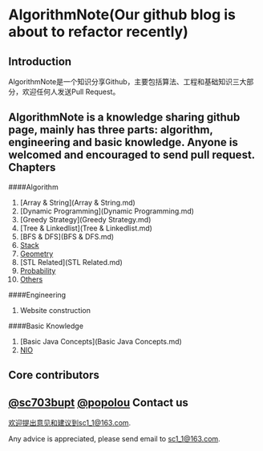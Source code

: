 AlgorithmNote(Our github blog is about to refactor recently)
=============
Introduction
------------
AlgorithmNote是一个知识分享Github，主要包括算法、工程和基础知识三大部分，欢迎任何人发送Pull Request。  

AlgorithmNote is a knowledge sharing github page, mainly has three parts: algorithm, engineering and basic knowledge.
Anyone is welcomed and encouraged to send pull request.
Chapters
------------
####Algorithm
1. [Array & String](Array & String.md)
2. [Dynamic Programming](Dynamic Programming.md)  
3. [Greedy Strategy](Greedy Strategy.md)  
4. [Tree & Linkedlist](Tree & Linkedlist.md)  
5. [BFS & DFS](BFS & DFS.md)
6. [Stack](Stack.md)
7. [Geometry](Geometry.md)
8. [STL Related](STL Related.md)  
9. [Probability](Probability.md)
10. [Others](Others.md)  

####Engineering
1. Website construction  

####Basic Knowledge
1. [Basic Java Concepts](Basic Java Concepts.md) 
2. [NIO](NIO.md)

Core contributors
------------
[@sc703bupt](https://github.com/sc703bupt)
[@popolou](https://github.com/popolou)
Contact us
------------
欢迎提出意见和建议到sc1_1@163.com.  

Any advice is appreciated, please send email to sc1_1@163.com.

